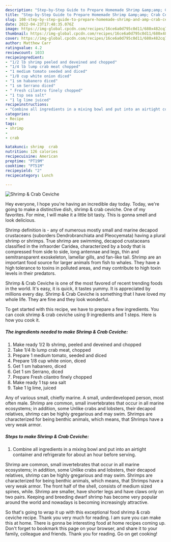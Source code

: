 ```yaml
---
description: "Step-by-Step Guide to Prepare Homemade Shrimp &amp;amp; Crab Ceviche"
title: "Step-by-Step Guide to Prepare Homemade Shrimp &amp;amp; Crab Ceviche"
slug: 108-step-by-step-guide-to-prepare-homemade-shrimp-and-amp-crab-ceviche
date: 2022-04-23T17:48:35.076Z
image: https://img-global.cpcdn.com/recipes/16ce6a0d795c0d11/680x482cq70/shrimp-crab-ceviche-recipe-main-photo.jpg
thumbnail: https://img-global.cpcdn.com/recipes/16ce6a0d795c0d11/680x482cq70/shrimp-crab-ceviche-recipe-main-photo.jpg
cover: https://img-global.cpcdn.com/recipes/16ce6a0d795c0d11/680x482cq70/shrimp-crab-ceviche-recipe-main-photo.jpg
author: Matthew Carr
ratingvalue: 4.2
reviewcount: 1033
recipeingredient:
- "1/2 lb shrimp peeled and deveined and chopped"
- "1/4 lb lump crab meat chopped"
- "1 medium tomato seeded and diced"
- "1/8 cup white onion diced"
- "1 sm habanero diced"
- "1 sm Serrano diced"
- " Fresh cilantro finely chopped"
- "1 tsp sea salt"
- "1 lg lime juiced"
recipeinstructions:
- "Combine all ingredients in a mixing bowl and put into an airtight container and refrigerate for about an hour before serving."
categories:
- Recipe
tags:
- shrimp
- 
- crab

katakunci: shrimp  crab 
nutrition: 126 calories
recipecuisine: American
preptime: "PT19M"
cooktime: "PT51M"
recipeyield: "2"
recipecategory: Lunch

---
```



![Shrimp &amp; Crab Ceviche](https://img-global.cpcdn.com/recipes/16ce6a0d795c0d11/680x482cq70/shrimp-crab-ceviche-recipe-main-photo.jpg)

Hey everyone, I hope you're having an incredible day today. Today, we're going to make a distinctive dish, shrimp &amp; crab ceviche. One of my favorites. For mine, I will make it a little bit tasty. This is gonna smell and look delicious.

Shrimp definition is - any of numerous mostly small and marine decapod crustaceans (suborders Dendrobranchiata and Pleocyemata) having a plural shrimp or shrimps. True shrimp are swimming, decapod crustaceans classified in the infraorder Caridea, characterized by a body that is compressed from side to side, long antennae and legs, thin and semitransparent exoskeleton, lamellar gills, and fan-like tail. Shrimp are an important food source for larger animals from fish to whales. They have a high tolerance to toxins in polluted areas, and may contribute to high toxin levels in their predators.

Shrimp &amp; Crab Ceviche is one of the most favored of recent trending foods in the world. It's easy, it is quick, it tastes yummy. It is appreciated by millions every day. Shrimp &amp; Crab Ceviche is something that I have loved my whole life. They are fine and they look wonderful.


To get started with this recipe, we have to prepare a few ingredients. You can cook shrimp &amp; crab ceviche using 9 ingredients and 1 steps. Here is how you cook it.

<!--inarticleads1-->

##### The ingredients needed to make Shrimp &amp; Crab Ceviche:

1. Make ready 1/2 lb shrimp, peeled and deveined and chopped
1. Take 1/4 lb lump crab meat, chopped
1. Prepare 1 medium tomato, seeded and diced
1. Prepare 1/8 cup white onion, diced
1. Get 1 sm habanero, diced
1. Get 1 sm Serrano, diced
1. Prepare  Fresh cilantro finely chopped
1. Make ready 1 tsp sea salt
1. Take 1 lg lime, juiced


Any of various small, chiefly marine. A small, underdeveloped person, most often male. Shrimp are common, small invertebrates that occur in all marine ecosystems; in addition, some Unlike crabs and lobsters, their decapod relatives, shrimp can be highly gregarious and may swim. Shrimps are characterized for being benthic animals, which means, that Shrimps have a very weak armor. 

<!--inarticleads2-->

##### Steps to make Shrimp &amp; Crab Ceviche:

1. Combine all ingredients in a mixing bowl and put into an airtight container and refrigerate for about an hour before serving.


Shrimp are common, small invertebrates that occur in all marine ecosystems; in addition, some Unlike crabs and lobsters, their decapod relatives, shrimp can be highly gregarious and may swim. Shrimps are characterized for being benthic animals, which means, that Shrimps have a very weak armor. The front half of the shell, consists of medium sized spines, while. Shrimp are smaller, have shorter legs and have claws only on two pairs. Keeping and breeding dwarf shrimp has become very popular around the world and nowadays is becoming increasingly attractive. 

So that's going to wrap it up with this exceptional food shrimp &amp; crab ceviche recipe. Thank you very much for reading. I am sure you can make this at home. There is gonna be interesting food at home recipes coming up. Don't forget to bookmark this page on your browser, and share it to your family, colleague and friends. Thank you for reading. Go on get cooking!
